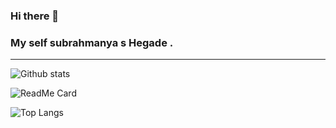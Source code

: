 ### Hi there 👋


### My self subrahmanya s Hegade . 
<hr>




![Github stats](https://github-readme-stats.vercel.app/api?username=HEGADE&show_icons=true&theme=merko)




![ReadMe Card](https://github-readme-stats.vercel.app/api/pin/?username=HEGADE&repo=Myapp&show_icons=true&theme=merko)



![Top Langs](https://github-readme-stats.vercel.app/api/top-langs/?username=HEGADE&show_icons=true&theme=merko)







